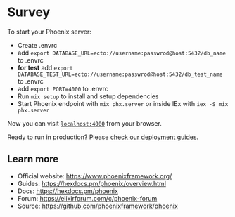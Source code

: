 # Survey

To start your Phoenix server:

  * Create .envrc
  * add `export DATABASE_URL=ecto://username:passwrod@host:5432/db_name` to .envrc
  * **for test** add `export DATABASE_TEST_URL=ecto://username:passwrod@host:5432/db_test_name` to .envrc
  * add `export PORT=4000` to .envrc
  * Run `mix setup` to install and setup dependencies
  * Start Phoenix endpoint with `mix phx.server` or inside IEx with `iex -S mix phx.server`

Now you can visit [`localhost:4000`](http://localhost:4000) from your browser.

Ready to run in production? Please [check our deployment guides](https://hexdocs.pm/phoenix/deployment.html).

## Learn more

  * Official website: https://www.phoenixframework.org/
  * Guides: https://hexdocs.pm/phoenix/overview.html
  * Docs: https://hexdocs.pm/phoenix
  * Forum: https://elixirforum.com/c/phoenix-forum
  * Source: https://github.com/phoenixframework/phoenix
